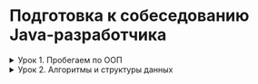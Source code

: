 # Подготовка к собеседованию Java-разработчика

<details>
<summary>Урок 1. Пробегаем по ООП</summary>

1. Создать builder для класса Person со следующими полями: String firstName, String lastName, String middleName, String country, String address, String phone, int age, String gender.  
   **Решение (BuilderPattern package):**  
   Класс Person с внутренним классом Builder; консольный вывод - DemoBuilder.


2. Описать ошибки в коде (см. задание в методичке) и предложить варианты оптимизации.  
   **Решение (CarsCodeReview package):**  
   Код-ревью в комментариях и продублирован в Answer.txt


3. Написать пример кода, который реализует принцип полиморфизма, на примере фигур — круг, квадрат, треугольник.  
   **Решение (ShapeDecorator package):**  
   Реализация принципа полиморфизма на примере фигур (круг, квадрат, треугольник) + паттерн Декоратор (для повторения).
</details>


<details>
<summary>Урок 2. Алгоритмы и структуры данных</summary>

1. Реализовать основные методы связанного списка.  
   **Решение (DoublyLinkedList):**  
   Интерфейс DoublyLinkedList и его реализация DoublyLinkedListImpl;
   демонстрация работы - DemoAppDoublyLinkedList;
   результат вывода в консоль - DemoAppDoublyLinkedList.txt


2. Реализовать основные методы ArrayList.  
   **Решение (ArrayList):**  
   Интерфейс CustomArrayList и его реализация ArrayListImpl;
   тестирование - DemoAppArrayList; результат вывода в консоль - DemoAppArrayList.txt


3. Инверсировать односвязный LinkedList без создания дополнительных структур данных (массивов или списков/стэков)  
   **Решение (ReverseLinkedList)**  
   Интерфейс LinkedList, реализация LinkedListImpl; указатель на текущую позицию -
   current, указатель на предыдущий элемент - previous, проходим циклом по всем
   элементам, начиная с головы, и перебрасываем ссылки со следующего элемента на
   предыдущий.
</details>
